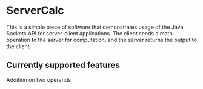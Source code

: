 # ServerCalc
This is a simple piece of software that demonstrates usage of the Java Sockets API for server-client applications. 
The client sends a math operation to the server for computation, and the server returns the output to the client.

## Currently supported features
Addition on two operands
